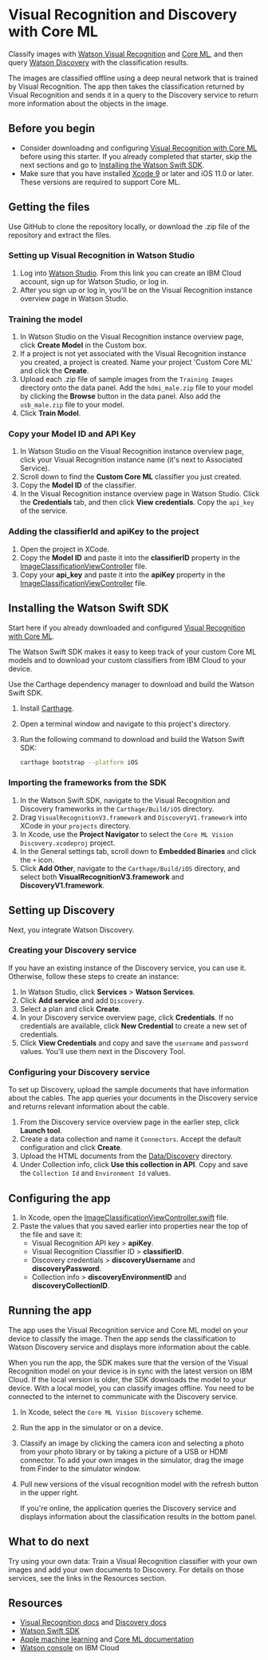 # Visual Recognition and Discovery with Core ML

Classify images with [Watson Visual Recognition][vizreq] and [Core ML][core_ml], and then query [Watson Discovery][discovery] with the classification results.

The images are classified offline using a deep neural network that is trained by Visual Recognition. The app then takes the classification returned by Visual Recognition and sends it in a query to the Discovery service to return more information about the objects in the image.

## Before you begin
- Consider downloading and configuring [Visual Recognition with Core ML][vizreq_with_coreml] before using this starter. If you already completed that starter, skip the next sections and go to [Installing the Watson Swift SDK](#installing-the-watson-swift-sdk).
- Make sure that you have installed [Xcode 9][xcode_download] or later and iOS 11.0 or later. These versions are required to support Core ML.

## Getting the files
Use GitHub to clone the repository locally, or download the .zip file of the repository and extract the files.

### Setting up Visual Recognition in Watson Studio
1.  Log into [Watson Studio][watson_studio_visrec_tooling]. From this link you can create an IBM Cloud account, sign up for Watson Studio, or log in.
1.  After you sign up or log in, you'll be on the Visual Recognition instance overview page in Watson Studio.

### Training the model
1.  In Watson Studio on the Visual Recognition instance overview page, click **Create Model** in the Custom box.
1.  If a project is not yet associated with the Visual Recognition instance you created, a project is created. Name your project 'Custom Core ML' and click the **Create**.
1.  Upload each .zip file of sample images from the `Training Images` directory onto the data panel. Add the `hdmi_male.zip` file to your model by clicking the **Browse** button in the data panel. Also add the `usb_male.zip` file to your model.
1.  Click **Train Model**.

### Copy your Model ID and API Key
1.  In Watson Studio on the Visual Recognition instance overview page, click your Visual Recognition instance name (it's next to Associated Service). 
1.  Scroll down to find the **Custom Core ML** classifier you just created. 
1.  Copy the **Model ID** of the classifier.
1.  In the Visual Recognition instance overview page in Watson Studio. Click the **Credentials** tab, and then click **View credentials**. Copy the `api_key` of the service.

### Adding the classifierId and apiKey to the project
1.  Open the project in XCode.
1.  Copy the **Model ID** and paste it into the **classifierID** property in the [ImageClassificationViewController](../master/Core%20ML%20Vision%20With%20Discovery/Core%20ML%20Vision%Discovery/ImageClassificationViewController.swift) file.
1.  Copy your **api_key** and paste it into the **apiKey** property in the [ImageClassificationViewController](../master/Core%20ML%20Vision%20With%20Discovery/Core%20ML%20Vision%Discovery/ImageClassificationViewController.swift) file.

## Installing the Watson Swift SDK
Start here if you already downloaded and configured [Visual Recognition with Core ML][vizreq_with_coreml].

The Watson Swift SDK makes it easy to keep track of your custom Core ML models and to download your custom classifiers from IBM Cloud to your device.

Use the Carthage dependency manager to download and build the Watson Swift SDK.

1.  Install [Carthage](https://github.com/Carthage/Carthage#installing-carthage).
1.  Open a terminal window and navigate to this project's directory.
1.  Run the following command to download and build the Watson Swift SDK:

    ```bash
    carthage bootstrap --platform iOS
    ```

### Importing the frameworks from the SDK

1.  In the Watson Swift SDK, navigate to the Visual Recognition and Discovery frameworks in the `Carthage/Build/iOS` directory.
1.  Drag `VisualRecognitionV3.framework` and `DiscoveryV1.framework` into XCode in your `projects` directory.
1.  In Xcode, use the **Project Navigator** to select the `Core ML Vision Discovery.xcodeproj` project.
1.  In the General settings tab, scroll down to **Embedded Binaries** and click the `+` icon.
1.  Click **Add Other**, navigate to the `Carthage/Build/iOS` directory, and select both **VisualRecognitionV3.framework** and **DiscoveryV1.framework**.

## Setting up Discovery
Next, you integrate Watson Discovery.

### Creating your Discovery service
If you have an existing instance of the Discovery service, you can use it. Otherwise, follow these steps to create an instance:

1.  In Watson Studio, click **Services** > **Watson Services**. 
1.  Click **Add service** and add `Discovery`.
1.  Select a plan and click **Create**. 
1.  In your Discovery service overview page, click **Credentials**. If no credentials are available, click **New Credential** to create a new set of credentials.
1.  Click **View Credentials** and copy and save the `username` and `password` values. You'll use them next in the Discovery Tool.

### Configuring your Discovery service
To set up Discovery, upload the sample documents that have information about the cables. The app queries your documents in the Discovery service and returns relevant information about the cable.

1.  From the Discovery service overview page in the earlier step, click **Launch tool**.
1.  Create a data collection and name it `Connectors`. Accept the default configuration and click **Create**.
1.  Upload the HTML documents from the [Data/Discovery](../master/Data/Discovery) directory.
1.  Under Collection info, click **Use this collection in API**. Copy and save the `Collection Id` and  `Environment Id` values.

## Configuring the app

1.  In Xcode, open the [ImageClassificationViewController.swift](../master/Core%20ML%20Vision%20Discovery/ImageClassificationViewController.swift) file.
1.  Paste the values that you saved earlier into properties near the top of the file and save it:
    - Visual Recognition API key > **apiKey**.
    - Visual Recognition Classifier ID > **classifierID**.
    - Discovery credentials > **discoveryUsername** and **discoveryPassword**.
    - Collection info > **discoveryEnvironmentID** and **discoveryCollectionID**.

## Running the app
The app uses the Visual Recognition service and Core ML model on your device to classify the image. Then the app sends the classification to Watson Discovery service and displays more information about the cable.

When you run the app, the SDK makes sure that the version of the Visual Recognition model on your device is in sync with the latest version on IBM Cloud. If the local version is older, the SDK downloads the model to your device. With a local model, you can classify images offline. You need to be connected to the internet to communicate with the Discovery service.

1.  In Xcode, select the `Core ML Vision Discovery` scheme.
1.  Run the app in the simulator or on a device.
1.  Classify an image by clicking the camera icon and selecting a photo from your photo library or by taking a picture of a USB or HDMI connector. To add your own images in the simulator, drag the image from Finder to the simulator window.
1. Pull new versions of the visual recognition model with the refresh button in the upper right.

    If you're online, the application queries the Discovery service and displays information about the classification results in the bottom panel.

## What to do next

Try using your own data: Train a Visual Recognition classifier with your own images and add your own documents to Discovery. For details on those services, see the links in the Resources section.

## Resources

- [Visual Recognition docs](https://console.bluemix.net/docs/services/visual-recognition/getting-started.html) and [Discovery docs](https://console.bluemix.net/docs/services/discovery/getting-started-tool.html)
- [Watson Swift SDK](https://github.com/watson-developer-cloud/swift-sdk)
- [Apple machine learning][core_ml] and [Core ML documentation](https://developer.apple.com/documentation/coreml)
- [Watson console](https://bluemix.net/developer/watson) on IBM Cloud

[vizreq]: https://www.ibm.com/watson/services/visual-recognition/
[discovery]: https://www.ibm.com/watson/services/discovery/
[core_ml]: https://developer.apple.com/machine-learning/
[vizreq_with_coreml]: https://github.com/watson-developer-cloud/visual-recognition-coreml/
[vizreq_tooling]: https://watson-visual-recognition.ng.bluemix.net/
[xcode_download]: https://developer.apple.com/xcode/downloads/
[watson_studio_visrec_tooling]: https://dataplatform.ibm.com/registration/stepone?target=watson_vision_combined&context=wdp&apps=watson_studio?cm_sp=WatsonPlatform-WatsonPlatform-_-OnPageNavCTA-IBMWatson_VisualRecognition-_-CoreMLGithub
